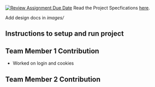 [![Review Assignment Due Date](https://classroom.github.com/assets/deadline-readme-button-24ddc0f5d75046c5622901739e7c5dd533143b0c8e959d652212380cedb1ea36.svg)](https://classroom.github.com/a/gEJeiete)
Read the Project Specfications [here](https://docs.google.com/document/d/1zZjNk9cbNLz0mp_-YtyZxhMzUph97fVgCkSE4u2k5EA/edit?usp=sharing).

Add design docs in *images/*

## Instructions to setup and run project

## Team Member 1 Contribution
 - Worked on login and cookies

## Team Member 2 Contribution

